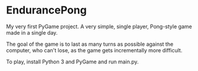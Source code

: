 # EndurancePong

My very first PyGame project. A very simple, single player, Pong-style game made in a single day.

The goal of the game is to last as many turns as possible against the computer, who can't lose, as the game gets incrementally more difficult.

To play, install Python 3 and PyGame and run main.py.
